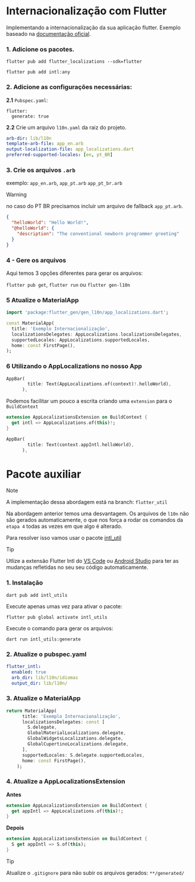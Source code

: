 # Internacionalização com Flutter


Implementando a internacionalização da sua aplicação flutter.
Exemplo baseado na [documentação oficial](https://docs.flutter.dev/ui/accessibility-and-internationalization/internationalization).

### 1. Adicione os pacotes.

```
flutter pub add flutter_localizations --sdk=flutter

flutter pub add intl:any
```

### 2. Adicione as configurações necessárias:

**2.1** `Pubspec.yaml`:
```
flutter:
  generate: true
```

**2.2** Crie um arquivo `l10n.yaml` da raiz do projeto.

```yaml
arb-dir: lib/l10n
template-arb-file: app_en.arb
output-localization-file: app_localizations.dart
preferred-supported-locales: [en, pt_BR]
```

### 3. Crie os arquivos `.arb`
exemplo: `app_en.arb`, `app_pt.arb` `app_pt_br.arb`

> [!Warning]  
> no caso do PT BR precisamos incluir um arquivo de fallback `app_pt.arb`.

```json
{
  "helloWorld": "Hello World!",
  "@helloWorld": {
    "description": "The conventional newborn programmer greeting"
  }
}
```

### 4 - Gere os arquivos

Aqui temos 3 opções diferentes para gerar os arquivos:

`flutter pub get`, `flutter run` ou `flutter gen-l10n`


### 5 Atualize o MaterialApp

```dart
import 'package:flutter_gen/gen_l10n/app_localizations.dart';

const MaterialApp(
  title: 'Exemplo Internacionalização',
  localizationsDelegates: AppLocalizations.localizationsDelegates,
  supportedLocales: AppLocalizations.supportedLocales,
  home: const FirstPage(),
);
```

### 6 Utilizando o AppLocalizations no nosso App

```dart
AppBar(
        title: Text(AppLocalizations.of(context)!.helloWorld),
      ),
```

Podemos facilitar um pouco a escrita criando uma `extension` para o `BuildContext`

```dart
extension AppLocalizationsExtension on BuildContext {
  get intl => AppLocalizations.of(this)!;
}
```

```dart
AppBar(
        title: Text(context.appIntl.helloWorld),
      ),
```

# Pacote auxiliar

> [!NOTE]  
> A implementação dessa abordagem está na branch: `flutter_util`

Na abordagem anterior temos uma desvantagem. Os arquivos de `l10n` não são gerados automaticamente, o que nos força a rodar os comandos da `etapa 4` todas as vezes em que algo é alterado.

Para resolver isso vamos usar o pacote [intl_util](https://pub.dev/packages/intl_utils/install)

> [!Tip]  
> Utlize a extensão Flutter Intl do [VS Code](https://marketplace.visualstudio.com/items?itemName=localizely.flutter-intl) ou [Android Studio](https://plugins.jetbrains.com/plugin/13666-flutter-intl) para ter as mudanças refletidas no seu seu código automaticamente.



### 1. Instalação 

```
dart pub add intl_utils
```

Execute apenas umas vez para ativar o pacote:

```
flutter pub global activate intl_utils
``` 

Execute o comando para gerar os arquivos:

```
dart run intl_utils:generate
```

### 2. Atualize o pubspec.yaml

```yaml
flutter_intl:
  enabled: true
  arb_dir: lib/l10n/idiomas
  output_dir: lib/l10n/
```

### 3. Atualize o MaterialApp

```dart
return MaterialApp(
      title: 'Exemplo Internacionalização',
      localizationsDelegates: const [
        S.delegate,
        GlobalMaterialLocalizations.delegate,
        GlobalWidgetsLocalizations.delegate,
        GlobalCupertinoLocalizations.delegate,
      ],
      supportedLocales: S.delegate.supportedLocales,
      home: const FirstPage(),
    );
```

### 4. Atualize a AppLocalizationsExtension


**Antes**

```dart
extension AppLocalizationsExtension on BuildContext {
  get appIntl => AppLocalizations.of(this)!;
}
```

**Depois**

```dart
extension AppLocalizationsExtension on BuildContext {
  S get appIntl => S.of(this);
}
```


> [!TIP]
> Atualize o `.gitignore` para não subir os arquivos gerados:
> `**/generated/` 




